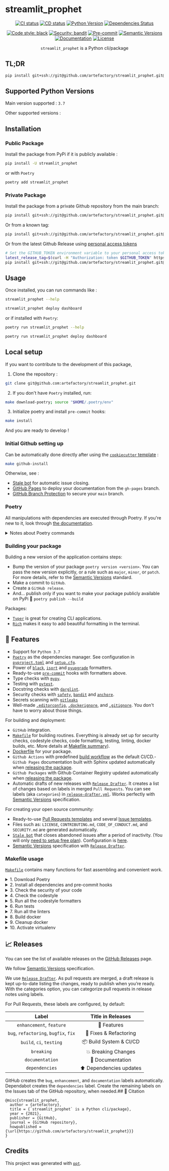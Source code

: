 # streamlit_prophet

<div align="center">

[![CI status](https://github.com/artefactory/streamlit_prophet/actions/workflows/ci.yml/badge.svg?branch%3Amain&event%3Apush)](https://github.com/artefactory/streamlit_prophet/actions/workflows/ci.yml?query=branch%3Amain)
[![CD status](https://github.com/artefactory/streamlit_prophet/actions/workflows/cd.yml/badge.svg?event%3Arelease)](https://github.com/artefactory/streamlit_prophet/actions/workflows/cd.yml?query=event%3Arelease)
[![Python Version](https://img.shields.io/badge/Python-3.7-informational.svg)](#supported-python-versions)
[![Dependencies Status](https://img.shields.io/badge/dependabots-active-informational.svg)](https://github.com/artefactory/streamlit_prophet}/pulls?utf8=%E2%9C%93&q=is%3Apr%20author%3Aapp%2Fdependabot)

[![Code style: black](https://img.shields.io/badge/code%20style-black-000000.svg)](https://github.com/psf/black)
[![Security: bandit](https://img.shields.io/badge/security-bandit-informational.svg)](https://github.com/PyCQA/bandit)
[![Pre-commit](https://img.shields.io/badge/pre--commit-enabled-informational?logo=pre-commit&logoColor=white)](https://github.com/artefactory/streamlit_prophet}/blob/main/.pre-commit-config.yaml)
[![Semantic Versions](https://img.shields.io/badge/%F0%9F%9A%80-semantic%20versions-informational.svg)](https://github.com/artefactory/streamlit_prophet/releases)
[![Documentation](https://img.shields.io/badge/doc-sphinx-informational.svg)](https://github.com/artefactory/streamlit_prophet}/tree/main/docs)
[![License](https://img.shields.io/badge/License-Private%20Use-informational.svg)](https://github.com/artefactory/streamlit_prophet}/blob/main/LICENSE)

`streamlit_prophet` is a Python cli/package

</div>

## TL;DR

```bash
pip install git+ssh://git@github.com/artefactory/streamlit_prophet.git@main
```

## Supported Python Versions

Main version supported : `3.7`

Other supported versions :


## Installation

### Public Package

Install the package from PyPi if it is publicly available :

```bash
pip install -U streamlit_prophet
```

or with `Poetry`

```bash
poetry add streamlit_prophet
```

### Private Package

Install the package from a private Github repository from the main branch:

```bash
pip install git+ssh://git@github.com/artefactory/streamlit_prophet.git@main
```

Or from a known tag:

```bash
pip install git+ssh://git@github.com/artefactory/streamlit_prophet.git@v0.1.0
```

Or from the latest Github Release using [personal access tokens](https://docs.github.com/en/github/authenticating-to-github/creating-a-personal-access-token)

```bash
# Set the GITHUB_TOKEN environment variable to your personal access token
latest_release_tag=$(curl -H "Authorization: token $GITHUB_TOKEN" https://api.github.com/repos/artefactory/streamlit_prophet/releases/latest | jq -r ".tag_name")
pip install git+ssh://git@github.com/artefactory/streamlit_prophet.git@${latest_release_tag}
```

## Usage

Once installed, you can run commands like :

```bash
streamlit_prophet --help
```

```bash
streamlit_prophet deploy dashboard
```

or if installed with `Poetry`:

```bash
poetry run streamlit_prophet --help
```

```bash
poetry run streamlit_prophet deploy dashboard
```

## Local setup

If you want to contribute to the development of this package, 

1. Clone the repository :

```bash
git clone git@github.com:artefactory/streamlit_prophet.git
```

2. If you don't have `Poetry` installed, run:

```bash
make download-poetry; source "$HOME/.poetry/env"
```

3. Initialize poetry and install `pre-commit` hooks:

```bash
make install
```

And you are ready to develop !

### Initial Github setting up

Can be automatically done directly after using the [`cookiecutter` template](https://github.com/artefactory/ppt) :

```bash
make github-install
```

Otherwise, see :
- [Stale bot](https://github.com/apps/stale) for automatic issue closing.
- [GitHub Pages](https://docs.github.com/en/pages/getting-started-with-github-pages/configuring-a-publishing-source-for-your-github-pages-site) to deploy your documentation from the `gh-pages` branch.
- [GitHub Branch Protection](https://docs.github.com/en/github/administering-a-repository/about-protected-branches) to secure your `main` branch.

### Poetry

All manipulations with dependencies are executed through Poetry. If you're new to it, look through [the documentation](https://python-poetry.org/docs/).

<details>
<summary>Notes about Poetry commands</summary>
<p>

Here are some examples of Poetry [commands](https://python-poetry.org/docs/cli/#commands) :

- `poetry add numpy`
- `poetry run pytest`
- `poetry build`
- etc

</p>
</details>

### Building your package

Building a new version of the application contains steps:

- Bump the version of your package `poetry version <version>`. You can pass the new version explicitly, or a rule such as `major`, `minor`, or `patch`. For more details, refer to the [Semantic Versions](https://semver.org/) standard.
- Make a commit to `GitHub`.
- Create a `GitHub release`.
- And... publish  only if you want to make your package publicly available on PyPi 🙂 `poetry publish --build`

Packages:

- [`Typer`](https://github.com/tiangolo/typer) is great for creating CLI applications.
- [`Rich`](https://github.com/willmcgugan/rich) makes it easy to add beautiful formatting in the terminal.

## 🚀 Features

- Support for `Python 3.7`
- [`Poetry`](https://python-poetry.org/) as the dependencies manager. See configuration in [`pyproject.toml`](https://github.com/artefactory/streamlit_prophet}/blob/main/pyproject.toml) and [`setup.cfg`](https://github.com/artefactory/streamlit_prophet}/blob/main/setup.cfg).
- Power of [`black`](https://github.com/psf/black), [`isort`](https://github.com/timothycrosley/isort) and [`pyupgrade`](https://github.com/asottile/pyupgrade) formatters.
- Ready-to-use [`pre-commit`](https://pre-commit.com/) hooks with formatters above.
- Type checks with [`mypy`](https://mypy.readthedocs.io).
- Testing with [`pytest`](https://docs.pytest.org/en/latest/).
- Docstring checks with [`darglint`](https://github.com/terrencepreilly/darglint).
- Security checks with [`safety`](https://github.com/pyupio/safety), [`bandit`](https://github.com/PyCQA/bandit) and [`anchore`](https://github.com/anchore/scan-action).
- Secrets scanning with [`gitleaks`](https://github.com/zricethezav/gitleaks)
- Well-made [`.editorconfig`](https://github.com/artefactory/streamlit_prophet}/blob/main/.editorconfig), [`.dockerignore`](https://github.com/artefactory/streamlit_prophet}/blob/main/.dockerignore), and [`.gitignore`](https://github.com/artefactory/streamlit_prophet}/blob/main/.gitignore). You don't have to worry about those things.

For building and deployment:

- `GitHub` integration.
- [`Makefile`](https://github.com/artefactory/streamlit_prophet}/blob/main/Makefile#L89) for building routines. Everything is already set up for security checks, codestyle checks, code formatting, testing, linting, docker builds, etc. More details at [Makefile summary](#makefile-usage)).
- [Dockerfile](https://github.com/artefactory/streamlit_prophet}/blob/main/docker/Dockerfile) for your package.
- `Github Actions` with predefined [build workflow](https://github.com/artefactory/streamlit_prophet}/blob/main/.github/workflows/build.yml) as the default CI/CD.- `Github Pages` documentation built with Sphinx updated automatically when [releasing the package](https://github.com/artefactory/streamlit_prophet}/blob/main/.github/workflows/cd.yml).
- `Github Packages` with Github Container Registry updated automatically when [releasing the package](https://github.com/artefactory/ppt/blob/main/%7B%7B%20cookiecutter.project_name.lower().replace('%20'%2C%20'_')%20%7D%7D/.github/workflows/cd.yml).
- Automatic drafts of new releases with [`Release Drafter`](https://github.com/marketplace/actions/release-drafter). It creates a list of changes based on labels in merged `Pull Requests`. You can see labels (aka `categories`) in [`release-drafter.yml`](https://github.com/artefactory/streamlit_prophet}/blob/main/.github/release-drafter.yml). Works perfectly with [Semantic Versions](https://semver.org/) specification.

For creating your open source community:

- Ready-to-use [Pull Requests templates](https://github.com/artefactory/streamlit_prophet}/blob/main/.github/PULL_REQUEST_TEMPLATE.md) and several [Issue templates](https://github.com/artefactory/streamlit_prophet}/tree/main/.github/ISSUE_TEMPLATE).
- Files such as: `LICENSE`, `CONTRIBUTING.md`, `CODE_OF_CONDUCT.md`, and `SECURITY.md` are generated automatically.
- [`Stale bot`](https://github.com/apps/stale) that closes abandoned issues after a period of inactivity. (You will only [need to setup free plan](https://github.com/marketplace/stale)). Configuration is [here](https://github.com/artefactory/streamlit_prophet}/blob/main/.github/.stale.yml).
- [Semantic Versions](https://semver.org/) specification with [`Release Drafter`](https://github.com/marketplace/actions/release-drafter).

### Makefile usage

[`Makefile`](https://github.com/artefactory/streamlit_prophet}/blob/main/Makefile) contains many functions for fast assembling and convenient work.

<details>
<summary>1. Download Poetry</summary>
<p>

```bash
make download-poetry; source "$HOME/.poetry/env"
```

</p>
</details>

<details>
<summary>2. Install all dependencies and pre-commit hooks</summary>
<p>

```bash
make install
```

If you do not want to install pre-commit hooks, run the command with the NO_PRE_COMMIT flag:

```bash
make install NO_PRE_COMMIT=1
```

</p>
</details>

<details>
<summary>3. Check the security of your code</summary>
<p>

```bash
make check-safety
```

This command launches a `Poetry` and `Pip` integrity check as well as identifies security issues with `Safety` and `Bandit`. By default, the build will not crash if any of the items fail. But you can set `STRICT=1` for the entire build, or you can configure strictness for each item separately.

```bash
make check-safety STRICT=1
```

or only for `safety`:

```bash
make check-safety SAFETY_STRICT=1
```

multiple

```bash
make check-safety PIP_STRICT=1 SAFETY_STRICT=1
```

> List of flags for `check-safety` (can be set to `1` or `0`): `STRICT`, `POETRY_STRICT`, `PIP_STRICT`, `SAFETY_STRICT`, `BANDIT_STRICT`.

</p>
</details>

<details>
<summary>4. Check the codestyle</summary>
<p>

The command is similar to `check-safety` but to check the code style, obviously. It uses `Black`, `Darglint`, `Isort`, and `Mypy` inside.

```bash
make check-style
```

It may also contain the `STRICT` flag.

```bash
make check-style STRICT=1
```

> List of flags for `check-style` (can be set to `1` or `0`): `STRICT`, `BLACK_STRICT`, `DARGLINT_STRICT`, `ISORT_STRICT`, `MYPY_STRICT`.

</p>
</details>

<details>
<summary>5. Run all the codestyle formatters</summary>
<p>

Codestyle uses `pre-commit` hooks, so ensure you've run `make install` before.

```bash
make format-code
```

</p>
</details>

<details>
<summary>6. Run tests</summary>
<p>

```bash
make test
```

</p>
</details>

<details>
<summary>7. Run all the linters</summary>
<p>

```bash
make lint
```

the same as:

```bash
make test && make check-safety && make check-style
```

> List of flags for `lint` (can be set to `1` or `0`): `STRICT`, `POETRY_STRICT`, `PIP_STRICT`, `SAFETY_STRICT`, `BANDIT_STRICT`, `BLACK_STRICT`, `DARGLINT_STRICT`, `PYUPGRADE_STRICT`, `ISORT_STRICT`, `MYPY_STRICT`.

</p>
</details>

<details>
<summary>8. Build docker</summary>
<p>

```bash
make docker
```

which is equivalent to:

```bash
make docker VERSION=latest
```

More information [here](https://github.com/artefactory/streamlit_prophet}/tree/main/docker).

</p>
</details>

<details>
<summary>9. Cleanup docker</summary>
<p>

```bash
make clean_docker
```

or to remove all build

```bash
make clean
```

More information [here](https://github.com/artefactory/streamlit_prophet}/tree/main/docker).

</p>
</details>


<details>
<summary>10. Activate virtualenv</summary>
<p>

```bash
poetry shell
```

To deactivate the virtual environment :

```bash
deactivate
```

</p>
</details>

## 📈 Releases

You can see the list of available releases on the [GitHub Releases](https://github.com/artefactory/streamlit_prophet}/releases) page.

We follow [Semantic Versions](https://semver.org/) specification.

We use [`Release Drafter`](https://github.com/marketplace/actions/release-drafter). As pull requests are merged, a draft release is kept up-to-date listing the changes, ready to publish when you’re ready. With the categories option, you can categorize pull requests in release notes using labels.

For Pull Requests, these labels are configured, by default:

|               **Label**               |  **Title in Releases**  |
| :-----------------------------------: | :---------------------: |
|       `enhancement`, `feature`        |       🚀 Features       |
| `bug`, `refactoring`, `bugfix`, `fix` | 🔧 Fixes & Refactoring  |
|       `build`, `ci`, `testing`        | 📦 Build System & CI/CD |
|              `breaking`               |   💥 Breaking Changes   |
|            `documentation`            |    📝 Documentation     |
|            `dependencies`             | ⬆️ Dependencies updates |


GitHub creates the `bug`, `enhancement`, and `documentation` labels automatically. Dependabot creates the `dependencies` label. Create the remaining labels on the Issues tab of the GitHub repository, when needed.## 📃 Citation

```
@misc{streamlit_prophet,
  author = {artefactory},
  title = {`streamlit_prophet` is a Python cli/package},
  year = {2021},
  publisher = {GitHub},
  journal = {GitHub repository},
  howpublished = {\url{https://github.com/artefactory/streamlit_prophet}}}
}
```

## Credits

This project was generated with [`ppt`](https://github.com/artefactory/ppt).
